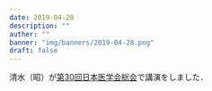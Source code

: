 ```yaml
---
date: 2019-04-28
description: ""
auther: ""
banner: "img/banners/2019-04-28.png"
draft: false
---
```

清水（昭）が[第30回日本医学会総会](http://isoukai2019.jp/)で講演をしました．
